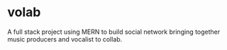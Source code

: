 # volab
A full stack project using MERN to build social network bringing together music producers and vocalist to collab.
